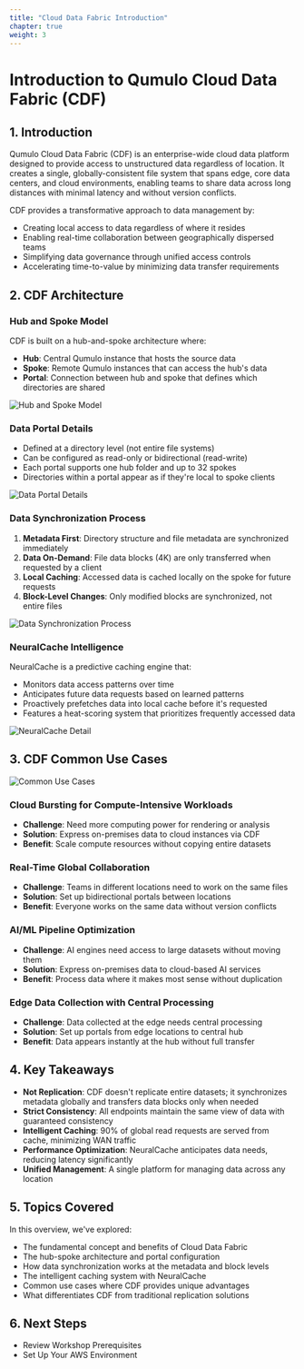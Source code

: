 ```yaml
---
title: "Cloud Data Fabric Introduction" 
chapter: true
weight: 3
---
```


# Introduction to Qumulo Cloud Data Fabric (CDF)

## 1. Introduction

Qumulo Cloud Data Fabric (CDF) is an enterprise-wide cloud data platform designed to provide access to unstructured data regardless of location. It creates a single, globally-consistent file system that spans edge, core data centers, and cloud environments, enabling teams to share data across long distances with minimal latency and without version conflicts.

CDF provides a transformative approach to data management by:
* Creating local access to data regardless of where it resides
* Enabling real-time collaboration between geographically dispersed teams
* Simplifying data governance through unified access controls
* Accelerating time-to-value by minimizing data transfer requirements

## 2. CDF Architecture

### Hub and Spoke Model
CDF is built on a hub-and-spoke architecture where:
* **Hub**: Central Qumulo instance that hosts the source data
* **Spoke**: Remote Qumulo instances that can access the hub's data
* **Portal**: Connection between hub and spoke that defines which directories are shared

![Hub and Spoke Model](../images/cdf-portals.png)

### Data Portal Details
* Defined at a directory level (not entire file systems)
* Can be configured as read-only or bidirectional (read-write)
* Each portal supports one hub folder and up to 32 spokes
* Directories within a portal appear as if they're local to spoke clients

![Data Portal Details](../images/cdf-portal2.png)

### Data Synchronization Process
1. **Metadata First**: Directory structure and file metadata are synchronized immediately
2. **Data On-Demand**: File data blocks (4K) are only transferred when requested by a client
3. **Local Caching**: Accessed data is cached locally on the spoke for future requests
4. **Block-Level Changes**: Only modified blocks are synchronized, not entire files

![Data Synchronization Process](../images/cdf-caching.png)

### NeuralCache Intelligence
NeuralCache is a predictive caching engine that:
* Monitors data access patterns over time
* Anticipates future data requests based on learned patterns
* Proactively prefetches data into local cache before it's requested
* Features a heat-scoring system that prioritizes frequently accessed data

![NeuralCache Detail](../images/cdf-neuralcache.png)

## 3. CDF Common Use Cases

![Common Use Cases](../images/cdf-usecase.png)

### Cloud Bursting for Compute-Intensive Workloads
* **Challenge**: Need more computing power for rendering or analysis
* **Solution**: Express on-premises data to cloud instances via CDF
* **Benefit**: Scale compute resources without copying entire datasets

### Real-Time Global Collaboration
* **Challenge**: Teams in different locations need to work on the same files
* **Solution**: Set up bidirectional portals between locations
* **Benefit**: Everyone works on the same data without version conflicts

### AI/ML Pipeline Optimization
* **Challenge**: AI engines need access to large datasets without moving them
* **Solution**: Express on-premises data to cloud-based AI services
* **Benefit**: Process data where it makes most sense without duplication

### Edge Data Collection with Central Processing
* **Challenge**: Data collected at the edge needs central processing
* **Solution**: Set up portals from edge locations to central hub
* **Benefit**: Data appears instantly at the hub without full transfer

## 4. Key Takeaways

* **Not Replication**: CDF doesn't replicate entire datasets; it synchronizes metadata globally and transfers data blocks only when needed
* **Strict Consistency**: All endpoints maintain the same view of data with guaranteed consistency
* **Intelligent Caching**: 90% of global read requests are served from cache, minimizing WAN traffic
* **Performance Optimization**: NeuralCache anticipates data needs, reducing latency significantly
* **Unified Management**: A single platform for managing data across any location

## 5. Topics Covered

In this overview, we've explored:
* The fundamental concept and benefits of Cloud Data Fabric
* The hub-spoke architecture and portal configuration
* How data synchronization works at the metadata and block levels
* The intelligent caching system with NeuralCache
* Common use cases where CDF provides unique advantages
* What differentiates CDF from traditional replication solutions

## 6. Next Steps

* Review Workshop Prerequisites
* Set Up Your AWS Environment


